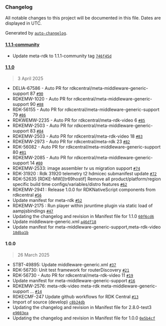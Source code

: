 ### Changelog

All notable changes to this project will be documented in this file. Dates are displayed in UTC.

Generated by [`auto-changelog`](https://github.com/CookPete/auto-changelog).

#### [1.1.1-community](https://github.com/rdkcentral/rdke-middleware-generic-manifest/compare/1.1.0...1.1.1-community)

- Update meta-rdk to 1.1.1-community tag [`746f45d`](https://github.com/rdkcentral/rdke-middleware-generic-manifest/commit/746f45d854a234380b0d4c173133287c136d704c)

#### [1.1.0](https://github.com/rdkcentral/rdke-middleware-generic-manifest/compare/1.0.0...1.1.0)

> 3 April 2025

- DELIA-67586 - Auto PR for rdkcentral/meta-middleware-generic-support 87 [`#90`](https://github.com/rdkcentral/rdke-middleware-generic-manifest/pull/90)
- RDKEMW-1020 - Auto PR for rdkcentral/meta-middleware-generic-support 90 [`#88`](https://github.com/rdkcentral/rdke-middleware-generic-manifest/pull/88)
- RDK-56155 - Auto PR for rdkcentral/meta-middleware-generic-support 79 [`#86`](https://github.com/rdkcentral/rdke-middleware-generic-manifest/pull/86)
- RDKWEMW-2235 - Auto PR for rdkcentral/meta-rdk-video 6 [`#85`](https://github.com/rdkcentral/rdke-middleware-generic-manifest/pull/85)
- RDKEMW-2503 - Auto PR for rdkcentral/meta-middleware-generic-support 83 [`#84`](https://github.com/rdkcentral/rdke-middleware-generic-manifest/pull/84)
- RDKEMW-2503 - Auto PR for rdkcentral/meta-rdk-video 18 [`#83`](https://github.com/rdkcentral/rdke-middleware-generic-manifest/pull/83)
- RDKEMW-2973 - Auto PR for rdkcentral/meta-rdk 23 [`#82`](https://github.com/rdkcentral/rdke-middleware-generic-manifest/pull/82)
- RDK-56082 - Auto PR for rdkcentral/meta-middleware-generic-support 80 [`#81`](https://github.com/rdkcentral/rdke-middleware-generic-manifest/pull/81)
- RDKEMW-2085 - Auto PR for rdkcentral/meta-middleware-generic-support 14 [`#80`](https://github.com/rdkcentral/rdke-middleware-generic-manifest/pull/80)
- RDKEMW-2533: image assembler tv us migration support [`#74`](https://github.com/rdkcentral/rdke-middleware-generic-manifest/pull/74)
- RDK-31920 : Rdk 31920 telemetry t2 hdmicec submanifest update [`#72`](https://github.com/rdkcentral/rdke-middleware-generic-manifest/pull/72)
- RDK-52635 [RDKE-MW][tr69hostif] Remove all product/platform/region specific build time configs/variables/distro features [`#62`](https://github.com/rdkcentral/rdke-middleware-generic-manifest/pull/62)
- RDKEMW-2941 : Release 1.0.0 for RDKNativeScript components from rdkcentral [`#56`](https://github.com/rdkcentral/rdke-middleware-generic-manifest/pull/56)
- Update manifest for meta-rdk [`#52`](https://github.com/rdkcentral/rdke-middleware-generic-manifest/pull/52)
- RDKEMW-2175 : Run player within jsruntime plugin via static load of aampjsbindings [`#47`](https://github.com/rdkcentral/rdke-middleware-generic-manifest/pull/47)
- Updating the changelog and revision in Manifest file for 1.1.0 [`60f6cd6`](https://github.com/rdkcentral/rdke-middleware-generic-manifest/commit/60f6cd6741cf6f89bedc0a31d2123d1ae0531cef)
- Update middleware-generic.xml [`a46df18`](https://github.com/rdkcentral/rdke-middleware-generic-manifest/commit/a46df186fbca55c893fb5beed69e73a6c8c7a420)
- Update manifest for meta-middleware-generic-support,meta-rdk-video [`18dba1b`](https://github.com/rdkcentral/rdke-middleware-generic-manifest/commit/18dba1bc09dc270976d170328a968ad2021b95a2)

#### 1.0.0

> 26 March 2025

- STBT-49895: Update middleware-generic.xml [`#37`](https://github.com/rdkcentral/rdke-middleware-generic-manifest/pull/37)
- RDK-56730: Unit test framework for routerDiscovery [`#21`](https://github.com/rdkcentral/rdke-middleware-generic-manifest/pull/21)
- RDK-56730 - Auto PR for rdkcentral/meta-rdk-video 11 [`#19`](https://github.com/rdkcentral/rdke-middleware-generic-manifest/pull/19)
- Update manifest for meta-middleware-generic-support [`#16`](https://github.com/rdkcentral/rdke-middleware-generic-manifest/pull/16)
- RDKEMW-2576: meta-rdk-video meta-rdk meta-middleware-generic-support … [`#14`](https://github.com/rdkcentral/rdke-middleware-generic-manifest/pull/14)
- RDKECMF-247 Update github workflows for RDK Central [`#13`](https://github.com/rdkcentral/rdke-middleware-generic-manifest/pull/13)
- Import of source (develop) [`c8b24db`](https://github.com/rdkcentral/rdke-middleware-generic-manifest/commit/c8b24db144098143cf4f25dfbae2f0a6e4207097)
- Updating the changelog and revision in Manifest file for 2.8.0-test3 [`e9083ea`](https://github.com/rdkcentral/rdke-middleware-generic-manifest/commit/e9083eaca691d73b074c2f4b03fe89f4b31df55a)
- Updating the changelog and revision in Manifest file for 1.0.0 [`0e5b4cf`](https://github.com/rdkcentral/rdke-middleware-generic-manifest/commit/0e5b4cf5cb0642eb929cdabc583d2fb2b81e053c)
